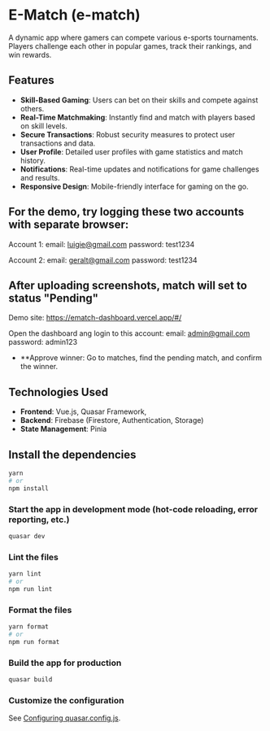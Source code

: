 # E-Match (e-match)

A dynamic app where gamers can compete various e-sports tournaments. Players challenge each other in popular games, track their rankings, and win rewards.

## Features

- **Skill-Based Gaming**: Users can bet on their skills and compete against others.
- **Real-Time Matchmaking**: Instantly find and match with players based on skill levels.
- **Secure Transactions**: Robust security measures to protect user transactions and data.
- **User Profile**: Detailed user profiles with game statistics and match history.
- **Notifications**: Real-time updates and notifications for game challenges and results.
- **Responsive Design**: Mobile-friendly interface for gaming on the go.

## For the demo, try logging these two accounts with separate browser:
Account 1:
email: luigie@gmail.com
password: test1234

Account 2:
email: geralt@gmail.com
password: test1234

## After uploading screenshots, match will set to status "Pending"
Demo site: 
https://ematch-dashboard.vercel.app/#/

Open the dashboard ang login to this account:
  email: admin@gmail.com
  password: admin123
  
- **Approve winner: Go to matches, find the pending match, and confirm the winner.

## Technologies Used

- **Frontend**: Vue.js, Quasar Framework,
- **Backend**: Firebase (Firestore, Authentication, Storage)
- **State Management**: Pinia

## Install the dependencies
```bash
yarn
# or
npm install
```

### Start the app in development mode (hot-code reloading, error reporting, etc.)
```bash
quasar dev
```


### Lint the files
```bash
yarn lint
# or
npm run lint
```


### Format the files
```bash
yarn format
# or
npm run format
```



### Build the app for production
```bash
quasar build
```

### Customize the configuration
See [Configuring quasar.config.js](https://v2.quasar.dev/quasar-cli-vite/quasar-config-js).

